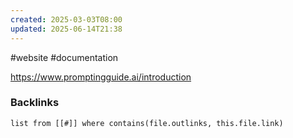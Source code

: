 ```yaml
---
created: 2025-03-03T08:00
updated: 2025-06-14T21:38
---
```

#website #documentation 

https://www.promptingguide.ai/introduction


### Backlinks
```dataview 
list from [[#]] where contains(file.outlinks, this.file.link)
```

